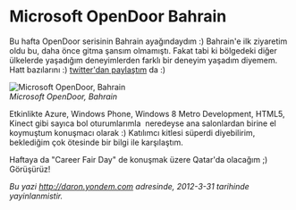 # Microsoft OpenDoor Bahrain 

Bu hafta OpenDoor serisinin Bahrain ayağındaydım :) Bahrain'e ilk
ziyaretim oldu bu, daha önce gitma şansım olmamıştı. Fakat tabi ki
bölgedeki diğer ülkelerde yaşadığım deneyimlerden farklı bir deneyim
yaşadım diyemem. Hatt bazılarını :) [twitter'dan
paylaştım](http://twitter.com/#!/daronyondem/status/185012103508275200/photo/1)
da :)

![Microsoft OpenDoor,
Bahrain](media/Microsoft_OpenDoor_Bahrain_2012/bahrain_opendoor.png)\
*Microsoft OpenDoor, Bahrain*

Etkinlikte Azure, Windows Phone, Windows 8 Metro Development, HTML5,
Kinect gibi sayıca bol oturumlarımla  neredeyse ana salonlardan birine
el koymuştum konuşmacı olarak :) Katılımcı kitlesi süperdi diyebilirim,
beklediğim çok ötesinde bir bilgi ile karşılaştım.

Haftaya da "Career Fair Day" de konuşmak üzere Qatar'da olacağım ;)
Görüşürüz!


*Bu yazi http://daron.yondem.com adresinde, 2012-3-31 tarihinde yayinlanmistir.*